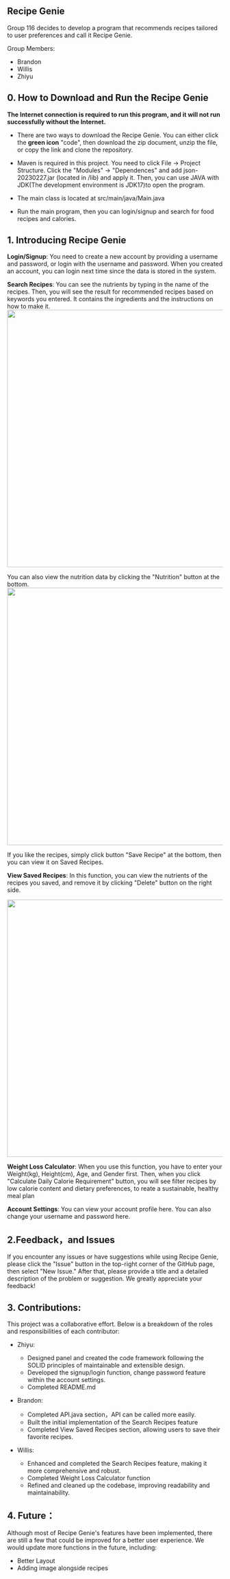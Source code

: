 ## Recipe Genie
Group 116 decides to develop a program that recommends recipes tailored to user preferences and call it Recipe Genie.

Group Members: 
* Brandon
* Willis
* Zhiyu

## 0. How to Download and Run the Recipe Genie
**The Internet connection is required to run this program, and it will not run successfully without the Internet.**
* There are two ways to download the Recipe Genie. You can either click the **green icon** "code", then download the zip document, unzip the file, or copy the link and clone the repository.

* Maven is required in this project. You need to click File -> Project Structure. Click the "Modules" -> "Dependences" and add json-20230227.jar (located in /lib) and apply it. Then, you can use JAVA with JDK(The development environment is JDK17)to open the program.
  
* The main class is located at src/main/java/Main.java
* Run the main program, then you can login/signup and search for food recipes and calories.

## 1. Introducing Recipe Genie
**Login/Signup**: You need to create a new account by providing a username and password, or login with the username and password. When you created an account, you can login next time since the data is stored in the system.

**Search Recipes**: You can see the nutrients by typing in the name of the recipes. Then, you will see the result for recommended recipes based on keywords you entered. It contains the ingredients and the instructions on how to make it.
<img src="https://i.postimg.cc/ZYWbk92q/search-Recipes.png" width="800" height="600">

You can also view the nutrition data by clicking the "Nutrition" button at the bottom.
<img src="https://i.postimg.cc/7LBkdDN7/searchrecipes2.png" width="800" height="600">

If you like the recipes, simply click button "Save Recipe" at the bottom, then you can view it on Saved Recipes.



**View Saved Recipes**: In this function, you can view the nutrients of the recipes you saved, and remove it by clicking "Delete" button on the right side.

<img src="https://i.postimg.cc/RCJBskJ6/viewsaved.png" width="800" height="600">


**Weight Loss Calculator**: When you use this function, you have to enter your Weight(kg), Height(cm), Age, and Gender first. Then, when you click "Calculate Daily Calorie Requirement" button, you will see filter recipes by low calorie content and dietary preferences, to reate a sustainable, healthy meal plan

**Account Settings**: You can view your account profile here. You can also change your username and password here.


## 2.Feedback，and Issues
If you encounter any issues or have suggestions while using Recipe Genie, please click the "Issue" button in the top-right corner of the GitHub page, then select "New Issue." After that, please provide a title and a detailed description of the problem or suggestion. We greatly appreciate your feedback!

## 3. Contributions:
This project was a collaborative effort. Below is a breakdown of the roles and responsibilities of each contributor:
* Zhiyu:
  * Designed panel and created the code framework following the SOLID principles of maintainable and extensible design.
  * Developed the signup/login function, change password feature within the account settings.
  * Completed README.md

* Brandon:
  * Completed API.java section，API can be called more easily.
  * Built the initial implementation of the Search Recipes feature
  * Completed View Saved Recipes section, allowing users to save their favorite recipes.
 
* Willis:
  * Enhanced and completed the Search Recipes feature, making it more comprehensive and robust.
  * Completed Weight Loss Calculator function
  * Refined and cleaned up the codebase, improving readability and maintainability.

## 4. Future：
Although most of Recipe Genie's features have been implemented, there are still a few that could be improved for a better user experience. We would update more functions in the future, including:
* Better Layout
* Adding image alongside recipes



